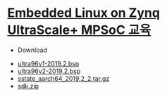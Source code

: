 # <a href="http://inipro.net/goods/goods_view.php?goodsNo=1000617315">Embedded Linux on Zynq UltraScale+ MPSoC 교육</a>

* Download
 - <a href="https://inipro-my.sharepoint.com/:u:/g/personal/admin_inipro_onmicrosoft_com/EeXpJJ4mbUFOn1QrDAHfQNsB-nCzEXukrICUm33XWZkjpQ?e=uuEkff">ultra96v1-2019.2.bsp</a>
 - <a href="https://inipro-my.sharepoint.com/:u:/g/personal/admin_inipro_onmicrosoft_com/EdQ2gGLZVuxBiQFeFnfeMXkBbTuS9ZDzwtdRhETTtMa6yQ?e=ZJLoJg">ultra96v2-2019.2.bsp</a>
 - <a href="http://inipro.net/goods/goods_view.php?goodsNo=1000617315">sstate_aarch64_2019.2_2.tar.gz</a>
 - <a href="http://inipro.net/goods/goods_view.php?goodsNo=1000617315">sdk.zip</a>
